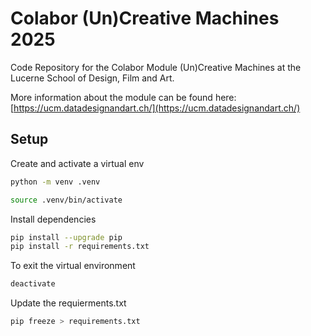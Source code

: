# Colabor (Un)Creative Machines 2025

Code Repository for the Colabor Module (Un)Creative Machines at the Lucerne School of Design, Film and Art​.

More information about the module can be found here: [https://ucm.datadesignandart.ch/](https://ucm.datadesignandart.ch/)


## Setup

Create and activate a virtual env

```sh
python -m venv .venv
```

```sh
source .venv/bin/activate
```

Install dependencies

```sh
pip install --upgrade pip
pip install -r requirements.txt
```

To exit the virtual environment
```sh
deactivate
```

Update the requierments.txt

```sh
pip freeze > requirements.txt
```